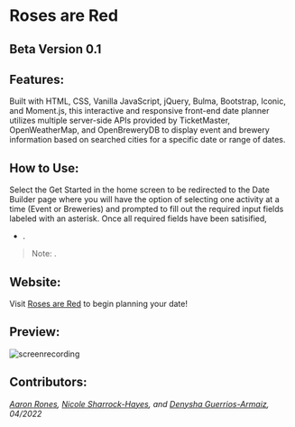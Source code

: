 # Roses are Red

## Beta Version 0.1

## Features:
Built with HTML, CSS, Vanilla JavaScript, jQuery, Bulma, Bootstrap, Iconic, and Moment.js, this interactive and responsive front-end date planner utilizes multiple server-side APIs provided by TicketMaster, OpenWeatherMap, and OpenBreweryDB to display event and brewery information based on searched cities for a specific date or range of dates.

## How to Use:
Select the Get Started in the home screen to be redirected to the Date Builder page where you will have the option of selecting one activity at a time (Event or Breweries) and prompted to fill out the required input fields labeled with an asterisk. Once all required fields have been satisified,  

- .

> Note: . 

## Website:
Visit [Roses are Red](https://beimy.github.io/Roses-Are-Red/) to begin planning your date!

## Preview:
![screenrecording](Screencastify_gif_here)

## Contributors:
*[Aaron Rones](https://github.com/beimy), [Nicole Sharrock-Hayes](https://github.com/NicoleSharrock), and [Denysha Guerrios-Armaiz](https://github.com/denysha-abigail), 04/2022*